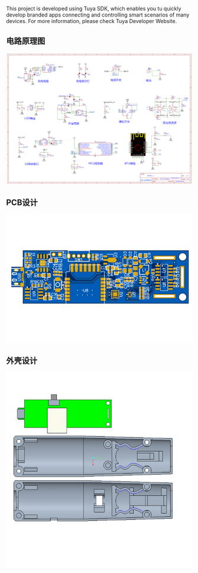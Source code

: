This project is developed using Tuya SDK, which enables you tu quickly develop branded apps connecting and controlling smart scenarios of many devices. For more information, please check Tuya Developer Website.

## 电路原理图
![原理图](images/schema.png)

## PCB设计
![PCB](images/pcb.png)

## 外壳设计
![外壳](images/shell.png)